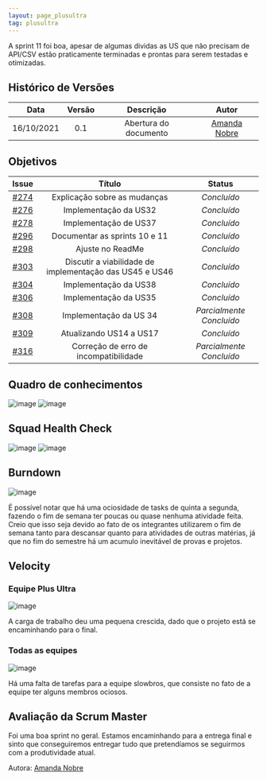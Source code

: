 ```yaml
---
layout: page_plusultra
tag: plusultra
---
```


A sprint 11 foi boa, apesar de algumas dividas as US que não precisam de API/CSV estão praticamente terminadas e prontas para serem testadas e otimizadas.

## Histórico de Versões

| Data       | Versão | Descrição                      | Autor             |
| :--------: | :----: | :----------:                   | :---------------: |
| 16/10/2021 |  0.1   | Abertura do documento | [Amanda Nobre](https://github.com/AmandaNbr)|

## Objetivos

|  Issue  |                   Título                  |              Status             | 
|:-------:|:-----------------------------------------:|:-------------------------------:|
| [#274](https://github.com/fga-eps-mds/2021-1-Bot/issues/274) | Explicação sobre as mudanças | _Concluído_ |
| [#276](https://github.com/fga-eps-mds/2021-1-Bot/issues/276) | Implementação da US32 | _Concluído_ |
| [#278](https://github.com/fga-eps-mds/2021-1-Bot/issues/278) | Implementação de US37 | _Concluído_ |
| [#296](https://github.com/fga-eps-mds/2021-1-Bot/issues/272) | Documentar as sprints 10 e 11 | _Concluído_ |
| [#298](https://github.com/fga-eps-mds/2021-1-Bot/issues/278) | Ajuste no ReadMe | _Concluído_ |
| [#303](https://github.com/fga-eps-mds/2021-1-Bot/issues/303) | Discutir a viabilidade de implementação das US45 e US46 | _Concluído_ |
| [#304](https://github.com/fga-eps-mds/2021-1-Bot/issues/304) | Implementação da US38 | _Concluído_ |
| [#306](https://github.com/fga-eps-mds/2021-1-Bot/issues/306) | Implementação da US35 | _Concluído_ |
| [#308](https://github.com/fga-eps-mds/2021-1-Bot/issues/308) | Implementação da US 34 | _Parcialmente Concluído_ |
| [#309](https://github.com/fga-eps-mds/2021-1-Bot/issues/309) | Atualizando US14 a US17 | _Concluído_ |
| [#316](https://github.com/fga-eps-mds/2021-1-Bot/issues/316) | Correção de erro de incompatibilidade | _Parcialmente Concluído_ |

## Quadro de conhecimentos

![image](https://user-images.githubusercontent.com/44625056/137602643-9a88986f-4eed-4347-b69c-fb3730e2adbe.png)
![image](https://user-images.githubusercontent.com/44625056/133852493-a062d35b-9892-4e88-a3c1-142637f31057.png)

## Squad Health Check

![image](https://user-images.githubusercontent.com/44625056/137602648-3471d675-a13b-48bd-8473-fc3587145598.png)
![image](https://user-images.githubusercontent.com/44625056/133852652-dc0871bb-ebc4-46d5-a851-0f81853e5c25.png)

## Burndown

![image](https://user-images.githubusercontent.com/44625056/137602668-f439c483-a09e-458c-a5dd-a7c501e7be37.png)

É possível notar que há uma ociosidade de tasks de quinta a segunda, fazendo o fim de semana ter poucas ou quase nenhuma atividade feita. Creio que isso seja devido ao fato de os integrantes utilizarem o fim de semana tanto para descansar quanto para atividades de outras matérias, já que no fim do semestre há um acumulo inevitável de provas e projetos. 

## Velocity 

### Equipe Plus Ultra

![image](https://user-images.githubusercontent.com/44625056/137602716-95779631-45d1-4e41-ac7f-d1d0c2b090f9.png)

A carga de trabalho deu uma pequena crescida, dado que o projeto está se encaminhando para o final.

### Todas as equipes

![image](https://user-images.githubusercontent.com/44625056/137602720-a24d6e63-538f-4032-b1e6-0a2c55f36043.png)

Há uma falta de tarefas para a equipe slowbros, que consiste no fato de a equipe ter alguns membros ociosos.

## Avaliação da Scrum Master

Foi uma boa sprint no geral. Estamos encaminhando para a entrega final e sinto que conseguiremos entregar tudo que pretendíamos se seguirmos com a produtividade atual.

Autora: [Amanda Nobre](https://github.com/AmandaNbr)
